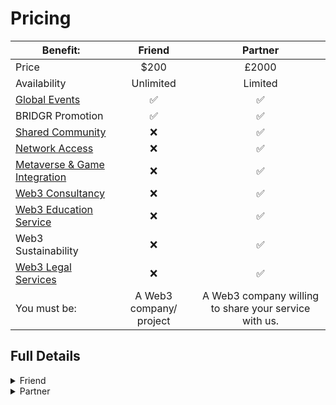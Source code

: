 # Pricing

| Benefit:                                                                                     |         Friend          |                        Partner                        |
| -------------------------------------------------------------------------------------------- | :---------------------: | :---------------------------------------------------: |
| Price                                                                                        |           $200          |                         £2000                         |
| Availability                                                                                 |        Unlimited        |                        Limited                        |
| [Global Events](../membership-benefits/global-events/)                                       |            ✅            |                           ✅                           |
| BRIDGR Promotion                                                                             |            ✅            |                           ✅                           |
| [Shared Community](../membership-benefits/shared-community/)                                 |            ❌            |                           ✅                           |
| [Network Access](../membership-benefits/web3-acceleration/network-access.md)                 |            ❌            |                           ✅                           |
| [Metaverse & Game Integration](../membership-benefits/web3-acceleration/game-integration.md) |            ❌            |                           ✅                           |
| [Web3 Consultancy](../membership-benefits/web3-onboarding/web3-consultancy.md)               |            ❌            |                           ✅                           |
| [Web3 Education Service](../membership-benefits/web3-onboarding/education.md)                |            ❌            |                           ✅                           |
| Web3 Sustainability                                                                          |            ❌            |                           ✅                           |
| [Web3 Legal Services](../membership-benefits/web3-onboarding/legal.md)                       |            ❌            |                           ✅                           |
| You must be:                                                                                 | A Web3 company/ project | A Web3 company willing to share your service with us. |

## Full Details

<details>

<summary>Friend</summary>

The "BRIDGR Collective" - a _network to increase exposure._&#x20;

**Friends must be:**&#x20;

* A Web3 project with solid team and/or a solid runway
* A sponsor of one of BRIDGR's WEB3 SOCIAL events
* Or a customer of our consultancy service

**BRIDGR gets:**

* Access to their community and network.

**Friends get:**

* Exposure via BRIDGR's communications (Not Partner communications).
* Sponsorship deals for, and invites to WEB3 SOCIALS worldwide.

**Friends Pay:**

* $200

</details>

<details>

<summary>Partner</summary>

_Join the BRIDGR network and get full access to all our partner's services_

**Must have:**&#x20;

* A valuable Web3 service that they are willing to share with BRIDGR
* Open to hosting events in their location

**BRIDGR gets:**

* Ability to offer their services and network to the rest of BRIDGR's Partners

**They get:**

* Access to all BRIDGR's Partner services:
  * [Consultancy](../membership-benefits/web3-onboarding/web3-consultancy.md)
  * [Network Access](../membership-benefits/web3-acceleration/network-access.md)
  * [Community Access](../membership-benefits/shared-community/community-access.md)
  * [Game Integration](../membership-benefits/web3-acceleration/game-integration.md)
  * [Education](../membership-benefits/web3-onboarding/education.md)
  * [IRL WEB3 SOCIAL](../membership-benefits/global-events/web3-social.md)
  * [Whitelists](../membership-benefits/shared-community/whitelists.md)
  * [Legal](../membership-benefits/web3-onboarding/legal.md)

**They pay:**

* $2000 per year

</details>
